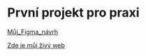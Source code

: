 # První projekt pro praxi

[Můj_Figma_návrh](https://www.figma.com/file/qz9FjbVt0SCEm67zOqewTU/L3---4P-projekt-(Copy)?node-id=0%3A1&t=M6SiMbcbOvYWnpWL-1)

[Zde je můj živý web](https://pslib-cz.github.io/2022l3web-pppp-tobiaszikan/)